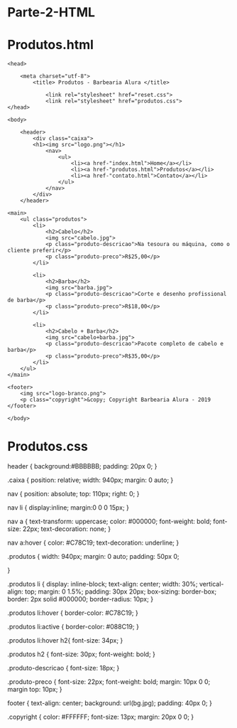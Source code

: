 # Parte-2-HTML #

# Produtos.html 

<!DOCTYPE html>

<html>

	<head>

		<meta charset="utf-8">
			<title> Produtos - Barbearia Alura </title>

                <link rel="stylesheet" href="reset.css">
                <link rel="stylesheet" href="produtos.css">
	</head>

	<body>

    	<header>
        	<div class="caixa">
            <h1><img src="logo.png"></h1>
	   			<nav>
            		<ul>
              			<li><a href-"index.html">Home</a></li>
              			<li><a href-"produtos.html">Produtos</a></li>
              			<li><a href-"contato.html">Contato</a></li>
           			</ul>
	   			</nav> 
	  		</div>
    	</header>

    <main>
    	<ul class="produtos">
    		<li>
    			<h2>Cabelo</h2>
    			<img src="cabelo.jpg">
    			<p class="produto-descricao">Na tesoura ou máquina, como o cliente preferir</p>
    			<p class="produto-preco">R$25,00</p>
    		</li>

    		<li>
    			<h2>Barba</h2>
    			<img src="barba.jpg">
    			<p class="produto-descricao">Corte e desenho profissional de barba</p>
    			<p class="produto-preco">R$18,00</p>
    		</li>

    		<li>
    			<h2>Cabelo + Barba</h2>
    			<img src="cabelo+barba.jpg">
    			<p class="produto-descricao">Pacote completo de cabelo e barba</p>
    			<p class="produto-preco">R$35,00</p>
    		</li>
    	</ul>
   	</main>

   	<footer>
   		<img src="logo-branco.png">
   		<p class="copyright">&copy; Copyright Barbearia Alura - 2019
   	</footer>

	</body>

</html>



# Produtos.css 

header {
    background:#BBBBBB;
    padding: 20px 0;
    }
    
.caixa {
    position: relative;
    width: 940px;
    margin: 0 auto;
}

nav {
    position: absolute;
    top: 110px;
    right: 0;
}

nav li {
    display:inline;
    margin:0 0 0 15px;
    }
    
nav a {
    text-transform: uppercase;
    color: #000000;
    font-weight: bold;
    font-size: 22px;
    text-decoration: none;
    }

nav a:hover {
    color: #C78C19;
    text-decoration: underline;
}


.produtos {
    width: 940px;
    margin: 0 auto;
    padding: 50px 0;

}

.produtos li {
    display: inline-block;
    text-align: center;
    width: 30%;
    vertical-align: top;
    margin: 0 1.5%;
    padding: 30px 20px;
    box-sizing: border-box;
    border: 2px solid #000000;
    border-radius: 10px;
}

.produtos li:hover {
   border-color: #C78C19; 
}

.produtos li:active {
    border-color: #088C19;
}

.produtos li:hover h2{
    font-size: 34px;
}

.produtos h2 {
    font-size: 30px;
    font-weight: bold;
}

.produto-descricao {
    font-size: 18px;
}

.produto-preco {
    font-size: 22px;
    font-weight: bold;
    margin: 10px 0 0;
    margin top: 10px;
}

footer {
    text-align: center;
    background: url(bg.jpg);
    padding: 40px 0;
}

.copyright {
    color: #FFFFFF;
    font-size: 13px;
    margin: 20px 0 0;
}
